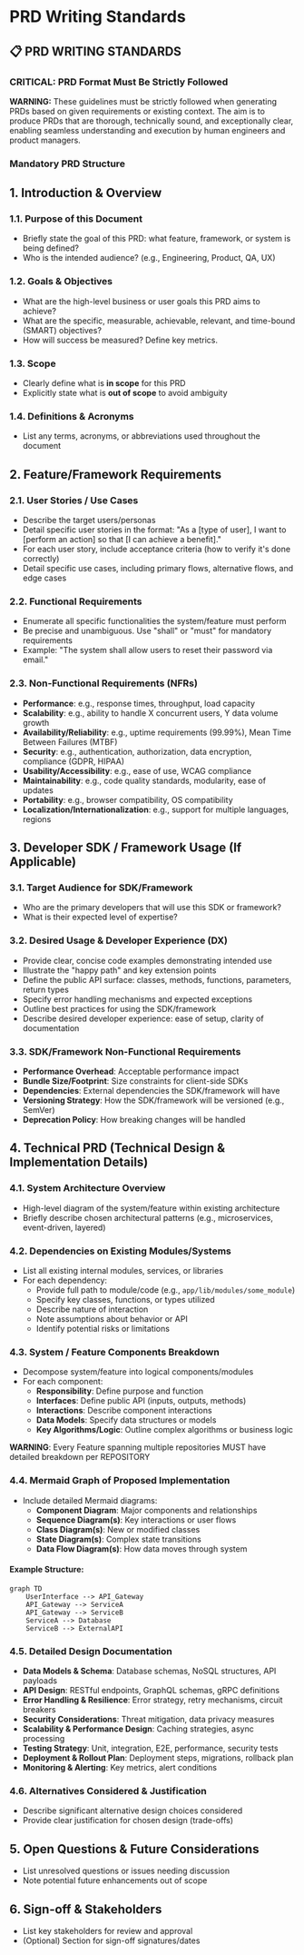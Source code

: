 <!-- version: shard-20250825154349 -->
<!-- last-updated: 2025-08-25T15:43:49Z -->
<!-- document-type: engineering-rule-shard -->
<!-- parent-document: consolidated-rules -->

# PRD Writing Standards

## 📋 **PRD WRITING STANDARDS**

### **CRITICAL: PRD Format Must Be Strictly Followed**

**WARNING:** These guidelines must be strictly followed when generating PRDs based on given requirements or existing context. The aim is to produce PRDs that are thorough, technically sound, and exceptionally clear, enabling seamless understanding and execution by human engineers and product managers.

### **Mandatory PRD Structure**

## 1. Introduction & Overview

### 1.1. Purpose of this Document
- Briefly state the goal of this PRD: what feature, framework, or system is being defined?
- Who is the intended audience? (e.g., Engineering, Product, QA, UX)

### 1.2. Goals & Objectives
- What are the high-level business or user goals this PRD aims to achieve?
- What are the specific, measurable, achievable, relevant, and time-bound (SMART) objectives?
- How will success be measured? Define key metrics.

### 1.3. Scope
- Clearly define what is **in scope** for this PRD
- Explicitly state what is **out of scope** to avoid ambiguity

### 1.4. Definitions & Acronyms
- List any terms, acronyms, or abbreviations used throughout the document

## 2. Feature/Framework Requirements

### 2.1. User Stories / Use Cases
- Describe the target users/personas
- Detail specific user stories in the format: "As a [type of user], I want to [perform an action] so that [I can achieve a benefit]."
- For each user story, include acceptance criteria (how to verify it's done correctly)
- Detail specific use cases, including primary flows, alternative flows, and edge cases

### 2.2. Functional Requirements
- Enumerate all specific functionalities the system/feature must perform
- Be precise and unambiguous. Use "shall" or "must" for mandatory requirements
- Example: "The system shall allow users to reset their password via email."

### 2.3. Non-Functional Requirements (NFRs)
- **Performance**: e.g., response times, throughput, load capacity
- **Scalability**: e.g., ability to handle X concurrent users, Y data volume growth
- **Availability/Reliability**: e.g., uptime requirements (99.99%), Mean Time Between Failures (MTBF)
- **Security**: e.g., authentication, authorization, data encryption, compliance (GDPR, HIPAA)
- **Usability/Accessibility**: e.g., ease of use, WCAG compliance
- **Maintainability**: e.g., code quality standards, modularity, ease of updates
- **Portability**: e.g., browser compatibility, OS compatibility
- **Localization/Internationalization**: e.g., support for multiple languages, regions

## 3. Developer SDK / Framework Usage (If Applicable)

### 3.1. Target Audience for SDK/Framework
- Who are the primary developers that will use this SDK or framework?
- What is their expected level of expertise?

### 3.2. Desired Usage & Developer Experience (DX)
- Provide clear, concise code examples demonstrating intended use
- Illustrate the "happy path" and key extension points
- Define the public API surface: classes, methods, functions, parameters, return types
- Specify error handling mechanisms and expected exceptions
- Outline best practices for using the SDK/framework
- Describe desired developer experience: ease of setup, clarity of documentation

### 3.3. SDK/Framework Non-Functional Requirements
- **Performance Overhead**: Acceptable performance impact
- **Bundle Size/Footprint**: Size constraints for client-side SDKs
- **Dependencies**: External dependencies the SDK/framework will have
- **Versioning Strategy**: How the SDK/framework will be versioned (e.g., SemVer)
- **Deprecation Policy**: How breaking changes will be handled

## 4. Technical PRD (Technical Design & Implementation Details)

### 4.1. System Architecture Overview
- High-level diagram of the system/feature within existing architecture
- Briefly describe chosen architectural patterns (e.g., microservices, event-driven, layered)

### 4.2. Dependencies on Existing Modules/Systems
- List all existing internal modules, services, or libraries
- For each dependency:
  - Provide full path to module/code (e.g., `app/lib/modules/some_module`)
  - Specify key classes, functions, or types utilized
  - Describe nature of interaction
  - Note assumptions about behavior or API
  - Identify potential risks or limitations

### 4.3. System / Feature Components Breakdown
- Decompose system/feature into logical components/modules
- For each component:
  - **Responsibility**: Define purpose and function
  - **Interfaces**: Define public API (inputs, outputs, methods)
  - **Interactions**: Describe component interactions
  - **Data Models**: Specify data structures or models
  - **Key Algorithms/Logic**: Outline complex algorithms or business logic

**WARNING**: Every Feature spanning multiple repositories MUST have detailed breakdown per REPOSITORY

### 4.4. Mermaid Graph of Proposed Implementation
- Include detailed Mermaid diagrams:
  - **Component Diagram**: Major components and relationships
  - **Sequence Diagram(s)**: Key interactions or user flows
  - **Class Diagram(s)**: New or modified classes
  - **State Diagram(s)**: Complex state transitions
  - **Data Flow Diagram(s)**: How data moves through system

#### Example Structure:
```mermaid
graph TD
    UserInterface --> API_Gateway
    API_Gateway --> ServiceA
    API_Gateway --> ServiceB
    ServiceA --> Database
    ServiceB --> ExternalAPI
```

### 4.5. Detailed Design Documentation
- **Data Models & Schema**: Database schemas, NoSQL structures, API payloads
- **API Design**: RESTful endpoints, GraphQL schemas, gRPC definitions
- **Error Handling & Resilience**: Error strategy, retry mechanisms, circuit breakers
- **Security Considerations**: Threat mitigation, data privacy measures
- **Scalability & Performance Design**: Caching strategies, async processing
- **Testing Strategy**: Unit, integration, E2E, performance, security tests
- **Deployment & Rollout Plan**: Deployment steps, migrations, rollback plan
- **Monitoring & Alerting**: Key metrics, alert conditions

### 4.6. Alternatives Considered & Justification
- Describe significant alternative design choices considered
- Provide clear justification for chosen design (trade-offs)

## 5. Open Questions & Future Considerations
- List unresolved questions or issues needing discussion
- Note potential future enhancements out of scope

## 6. Sign-off & Stakeholders
- List key stakeholders for review and approval
- (Optional) Section for sign-off signatures/dates

